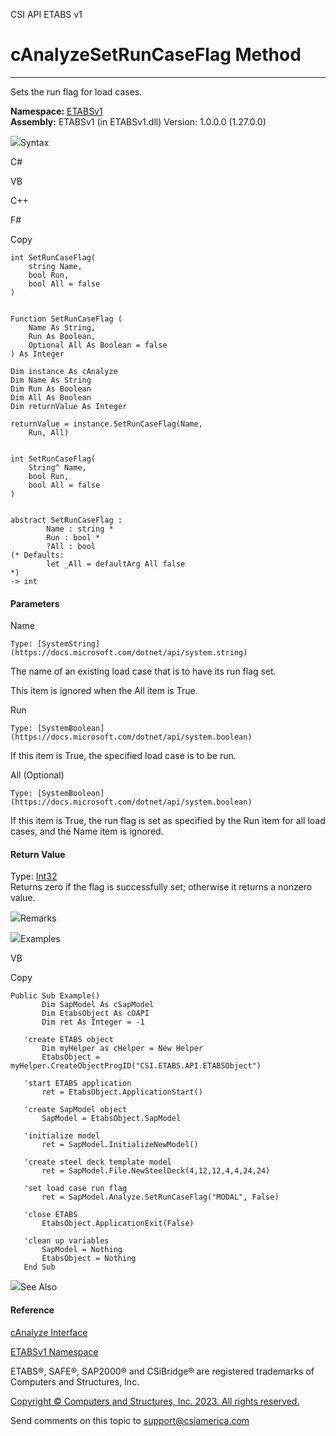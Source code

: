﻿

CSI API ETABS v1

# cAnalyzeSetRunCaseFlag Method  
  
---  
  
Sets the run flag for load cases.

**Namespace:** [ETABSv1](2780f1b8-2033-5289-2298-1cdb2a7508d9.htm)  
**Assembly:** ETABSv1 (in ETABSv1.dll) Version: 1.0.0.0 (1.27.0.0)

![](../icons/SectionExpanded.png)Syntax

C#

VB

C++

F#

Copy

    
    
    int SetRunCaseFlag(
    	string Name,
    	bool Run,
    	bool All = false
    )
    
    
    Function SetRunCaseFlag ( 
    	Name As String,
    	Run As Boolean,
    	Optional All As Boolean = false
    ) As Integer
    
    Dim instance As cAnalyze
    Dim Name As String
    Dim Run As Boolean
    Dim All As Boolean
    Dim returnValue As Integer
    
    returnValue = instance.SetRunCaseFlag(Name, 
    	Run, All)
    
    
    int SetRunCaseFlag(
    	String^ Name, 
    	bool Run, 
    	bool All = false
    )
    
    
    abstract SetRunCaseFlag : 
            Name : string * 
            Run : bool * 
            ?All : bool 
    (* Defaults:
            let _All = defaultArg All false
    *)
    -> int 
    

#### Parameters

Name

    Type: [SystemString](https://docs.microsoft.com/dotnet/api/system.string)  
The name of an existing load case that is to have its run flag set.

This item is ignored when the All item is True.

Run

    Type: [SystemBoolean](https://docs.microsoft.com/dotnet/api/system.boolean)  
If this item is True, the specified load case is to be run.

All (Optional)

    Type: [SystemBoolean](https://docs.microsoft.com/dotnet/api/system.boolean)  
If this item is True, the run flag is set as specified by the Run item for all
load cases, and the Name item is ignored.

#### Return Value

Type: [Int32](https://docs.microsoft.com/dotnet/api/system.int32)  
Returns zero if the flag is successfully set; otherwise it returns a nonzero
value.

![](../icons/SectionExpanded.png)Remarks

![](../icons/SectionExpanded.png)Examples

VB

Copy

    
    
    Public Sub Example()
           Dim SapModel As cSapModel
           Dim EtabsObject As cOAPI
           Dim ret As Integer = -1
    
       'create ETABS object
           Dim myHelper as cHelper = New Helper
           EtabsObject = myHelper.CreateObjectProgID("CSI.ETABS.API.ETABSObject")
    
       'start ETABS application
           ret = EtabsObject.ApplicationStart()
    
       'create SapModel object
           SapModel = EtabsObject.SapModel
    
       'initialize model
           ret = SapModel.InitializeNewModel()
    
       'create steel deck template model
           ret = SapModel.File.NewSteelDeck(4,12,12,4,4,24,24)
    
       'set load case run flag
           ret = SapModel.Analyze.SetRunCaseFlag("MODAL", False)
    
       'close ETABS
           EtabsObject.ApplicationExit(False)
    
       'clean up variables
           SapModel = Nothing
           EtabsObject = Nothing
       End Sub

![](../icons/SectionExpanded.png)See Also

#### Reference

[cAnalyze Interface](025793e2-df8b-7de9-b63c-3a76763bae64.htm)

[ETABSv1 Namespace](2780f1b8-2033-5289-2298-1cdb2a7508d9.htm)

ETABS®, SAFE®, SAP2000® and CSiBridge® are registered trademarks of Computers
and Structures, Inc.  

[Copyright © Computers and Structures, Inc. 2023. All rights
reserved.](http://www.csiamerica.com)

Send comments on this topic to
[support@csiamerica.com](mailto:support%40csiamerica.com?Subject=CSI%20API%20ETABS%20v1)

